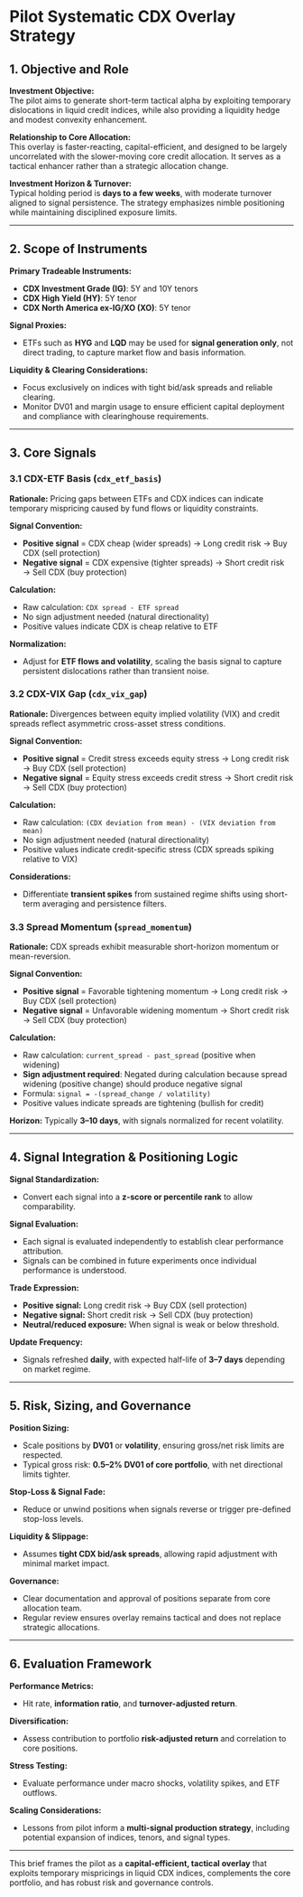 # Pilot Systematic CDX Overlay Strategy

## 1. Objective and Role

**Investment Objective:**  
The pilot aims to generate short-term tactical alpha by exploiting temporary dislocations in liquid credit indices, while also providing a liquidity hedge and modest convexity enhancement.  

**Relationship to Core Allocation:**  
This overlay is faster-reacting, capital-efficient, and designed to be largely uncorrelated with the slower-moving core credit allocation. It serves as a tactical enhancer rather than a strategic allocation change.  

**Investment Horizon & Turnover:**  
Typical holding period is **days to a few weeks**, with moderate turnover aligned to signal persistence. The strategy emphasizes nimble positioning while maintaining disciplined exposure limits.

---

## 2. Scope of Instruments

**Primary Tradeable Instruments:**  
- **CDX Investment Grade (IG)**: 5Y and 10Y tenors  
- **CDX High Yield (HY)**: 5Y tenor  
- **CDX North America ex-IG/XO (XO)**: 5Y tenor  

**Signal Proxies:**  
- ETFs such as **HYG** and **LQD** may be used for **signal generation only**, not direct trading, to capture market flow and basis information.  

**Liquidity & Clearing Considerations:**  
- Focus exclusively on indices with tight bid/ask spreads and reliable clearing.  
- Monitor DV01 and margin usage to ensure efficient capital deployment and compliance with clearinghouse requirements.

---

## 3. Core Signals

### 3.1 CDX-ETF Basis (`cdx_etf_basis`)  
**Rationale:** Pricing gaps between ETFs and CDX indices can indicate temporary mispricing caused by fund flows or liquidity constraints.  

**Signal Convention:**  
- **Positive signal** = CDX cheap (wider spreads) → Long credit risk → Buy CDX (sell protection)
- **Negative signal** = CDX expensive (tighter spreads) → Short credit risk → Sell CDX (buy protection)

**Calculation:**  
- Raw calculation: `CDX spread - ETF spread`
- No sign adjustment needed (natural directionality)
- Positive values indicate CDX is cheap relative to ETF

**Normalization:**  
- Adjust for **ETF flows and volatility**, scaling the basis signal to capture persistent dislocations rather than transient noise.

### 3.2 CDX-VIX Gap (`cdx_vix_gap`)  
**Rationale:** Divergences between equity implied volatility (VIX) and credit spreads reflect asymmetric cross-asset stress conditions.  

**Signal Convention:**  
- **Positive signal** = Credit stress exceeds equity stress → Long credit risk → Buy CDX (sell protection)
- **Negative signal** = Equity stress exceeds credit stress → Short credit risk → Sell CDX (buy protection)

**Calculation:**  
- Raw calculation: `(CDX deviation from mean) - (VIX deviation from mean)`
- No sign adjustment needed (natural directionality)
- Positive values indicate credit-specific stress (CDX spreads spiking relative to VIX)

**Considerations:**  
- Differentiate **transient spikes** from sustained regime shifts using short-term averaging and persistence filters.

### 3.3 Spread Momentum (`spread_momentum`)  
**Rationale:** CDX spreads exhibit measurable short-horizon momentum or mean-reversion.  

**Signal Convention:**  
- **Positive signal** = Favorable tightening momentum → Long credit risk → Buy CDX (sell protection)
- **Negative signal** = Unfavorable widening momentum → Short credit risk → Sell CDX (buy protection)

**Calculation:**  
- Raw calculation: `current_spread - past_spread` (positive when widening)
- **Sign adjustment required**: Negated during calculation because spread widening (positive change) should produce negative signal
- Formula: `signal = -(spread_change / volatility)`
- Positive values indicate spreads are tightening (bullish for credit)

**Horizon:** Typically **3–10 days**, with signals normalized for recent volatility.

---

## 4. Signal Integration & Positioning Logic

**Signal Standardization:**  
- Convert each signal into a **z-score or percentile rank** to allow comparability.  

**Signal Evaluation:**  
- Each signal is evaluated independently to establish clear performance attribution.  
- Signals can be combined in future experiments once individual performance is understood.  

**Trade Expression:**  
- **Positive signal:** Long credit risk → Buy CDX (sell protection)
- **Negative signal:** Short credit risk → Sell CDX (buy protection)
- **Neutral/reduced exposure:** When signal is weak or below threshold.  

**Update Frequency:**  
- Signals refreshed **daily**, with expected half-life of **3–7 days** depending on market regime.

---

## 5. Risk, Sizing, and Governance

**Position Sizing:**  
- Scale positions by **DV01** or **volatility**, ensuring gross/net risk limits are respected.  
- Typical gross risk: **0.5–2% DV01 of core portfolio**, with net directional limits tighter.  

**Stop-Loss & Signal Fade:**  
- Reduce or unwind positions when signals reverse or trigger pre-defined stop-loss levels.  

**Liquidity & Slippage:**  
- Assumes **tight CDX bid/ask spreads**, allowing rapid adjustment with minimal market impact.  

**Governance:**  
- Clear documentation and approval of positions separate from core allocation team.  
- Regular review ensures overlay remains tactical and does not replace strategic allocations.

---

## 6. Evaluation Framework

**Performance Metrics:**  
- Hit rate, **information ratio**, and **turnover-adjusted return**.  

**Diversification:**  
- Assess contribution to portfolio **risk-adjusted return** and correlation to core positions.  

**Stress Testing:**  
- Evaluate performance under macro shocks, volatility spikes, and ETF outflows.  

**Scaling Considerations:**  
- Lessons from pilot inform a **multi-signal production strategy**, including potential expansion of indices, tenors, and signal types.

---

This brief frames the pilot as a **capital-efficient, tactical overlay** that exploits temporary mispricings in liquid CDX indices, complements the core portfolio, and has robust risk and governance controls.

